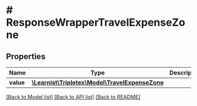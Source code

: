 # # ResponseWrapperTravelExpenseZone

## Properties

Name | Type | Description | Notes
------------ | ------------- | ------------- | -------------
**value** | [**\Learnist\Tripletex\Model\TravelExpenseZone**](TravelExpenseZone.md) |  | [optional]

[[Back to Model list]](../../README.md#models) [[Back to API list]](../../README.md#endpoints) [[Back to README]](../../README.md)
